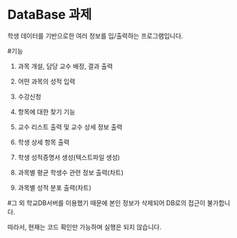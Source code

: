 # DataBase 과제
학생 데이터를 기반으로한 여러 정보를 입/출력하는 프로그램입니다.

#기능
1. 과목 개설, 담당 교수 배정, 결과 출력

2. 어떤 과목의 성적 입력

3. 수강신청

4. 항목에 대한 찾기 기능

5. 교수 리스트 출력 및 교수 상세 정보 출력

6. 학생 상세 항목 출력

7. 학생 성적증명서 생성(텍스트파일 생성)

8. 과목별 평균 학생수 관련 정보 출력(차트)

9. 과목별 성적 분포 출력(차트)

#그 외
학교DB서버를 이용했기 때문에 본인 정보가 삭제되어 DB로의 접근이 불가합니다.

따라서, 현재는 코드 확인만 가능하며 실행은 되지 않습니다.
